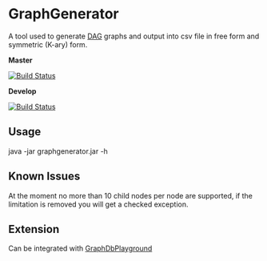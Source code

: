 # GraphGenerator
A tool used to generate [DAG](https://en.wikipedia.org/wiki/Directed_acyclic_graph) graphs and output into csv file
in free form and symmetric (K-ary) form.

**Master**

[![Build Status](https://travis-ci.org/lcappuccio/graph-csv-generator.svg?branch=master)](https://travis-ci.org/lcappuccio/graph-csv-generator)

**Develop**

[![Build Status](https://travis-ci.org/lcappuccio/graph-csv-generator.svg?branch=develop)](https://travis-ci.org/lcappuccio/graph-csv-generator)

## Usage
java -jar graphgenerator.jar -h

## Known Issues
At the moment no more than 10 child nodes per node are supported, if the limitation is removed you will get a checked
 exception.

## Extension
Can be integrated with [GraphDbPlayground](https://github.com/lcappuccio/GraphDbPlayground)